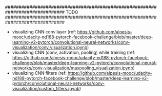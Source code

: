 ##############################################################################
TODO
##############################################################################

- visualizing CNN conv layer (ref: https://github.com/alpesis-mooc/udacity-nd188-pytorch-facebook-challenge/blob/master/deep-learning-v2-pytorch/convolutional-neural-networks/conv-visualization/conv_visualization.ipynb)
- visualizing CNN (conv, activation, pooling) while training (ref: https://github.com/alpesis-mooc/udacity-nd188-pytorch-facebook-challenge/blob/master/deep-learning-v2-pytorch/convolutional-neural-networks/conv-visualization/maxpooling_visualization.ipynb)
- visualizing CNN filters (ref: https://github.com/alpesis-mooc/udacity-nd188-pytorch-facebook-challenge/blob/master/deep-learning-v2-pytorch/convolutional-neural-networks/conv-visualization/custom_filters.ipynb)
